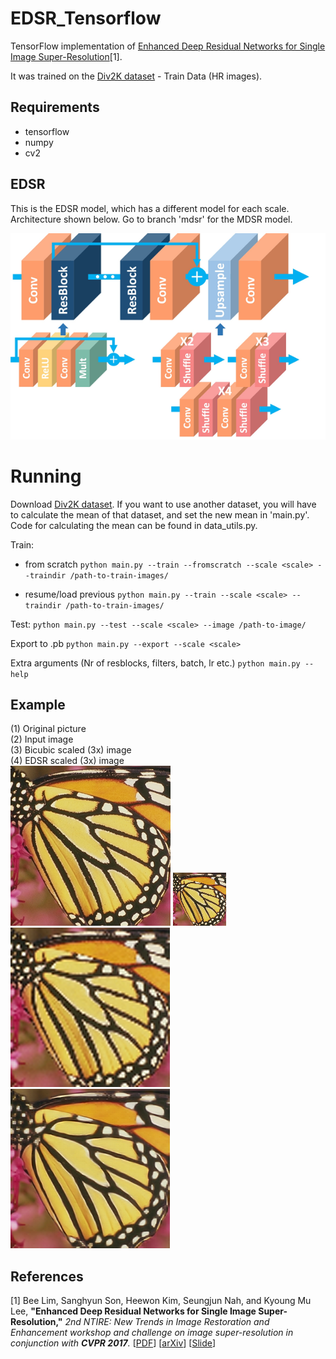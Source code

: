 # EDSR_Tensorflow

TensorFlow implementation of [Enhanced Deep Residual Networks for Single Image Super-Resolution](https://arxiv.org/pdf/1707.02921.pdf)[1].

It was trained on the [Div2K dataset](https://data.vision.ee.ethz.ch/cvl/DIV2K/) - Train Data (HR images).

## Requirements
- tensorflow
- numpy
- cv2

## EDSR
This is the EDSR model, which has a different model for each scale. Architecture shown below. Go to branch 'mdsr' for the MDSR model.

![Alt text](images/EDSR.png?raw=true "EDSR architecture")

# Running
Download [Div2K dataset](https://data.vision.ee.ethz.ch/cvl/DIV2K/). If you want to use another dataset, you will have to calculate the mean of that dataset, and set the new mean in 'main.py'. Code for calculating the mean can be found in data_utils.py.

Train:
- from scratch
`python main.py --train --fromscratch --scale <scale> --traindir /path-to-train-images/`

- resume/load previous
`python main.py --train --scale <scale> --traindir /path-to-train-images/`

Test:
`python main.py --test --scale <scale> --image /path-to-image/`

Export to .pb
`python main.py --export --scale <scale>`

Extra arguments (Nr of resblocks, filters, batch, lr etc.)
`python main.py --help`

## Example
(1) Original picture\
(2) Input image\
(3) Bicubic scaled (3x) image\
(4) EDSR scaled (3x) image\
![Alt text](images/original.png?raw=true "Original picture")
![Alt text](images/input.png?raw=true "Input image picture")
![Alt text](images/bicubicOutput.png?raw=true "Bicubic picture")
![Alt text](images/edsrOutput.png?raw=true "EDSR picture")


## References
[1] Bee Lim, Sanghyun Son, Heewon Kim, Seungjun Nah, and Kyoung Mu Lee, **"Enhanced Deep Residual Networks for Single Image Super-Resolution,"** <i>2nd NTIRE: New Trends in Image Restoration and Enhancement workshop and challenge on image super-resolution in conjunction with **CVPR 2017**. </i> [[PDF](http://openaccess.thecvf.com/content_cvpr_2017_workshops/w12/papers/Lim_Enhanced_Deep_Residual_CVPR_2017_paper.pdf)] [[arXiv](https://arxiv.org/abs/1707.02921)] [[Slide](https://cv.snu.ac.kr/research/EDSR/Presentation_v3(release).pptx)]
